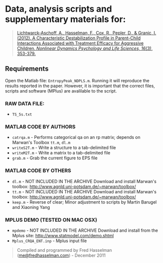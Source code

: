# Data, analysis scripts and supplementary materials for:

> [Lichtwarck-Aschoff, A., Hasselman, F., Cox, R., Pepler, D., & Granic, I. (2012). A Characteristic Destabilization Profile in Parent-Child Interactions Associated with Treatment Efficacy for Aggressive Children. *Nonlinear Dynamics Psychology and Life Sciences, 16(3)*, 353-379.](
https://www.researchgate.net/profile/Fred_Hasselman/publication/225306593_A_Characteristic_Destabilization_Profile_in_Parent-Child_Interactions_Associated_with_Treatment_Efficacy_for_Aggressive_Children/links/0046352b1edb89a44d000000.pdf)

## **Requirements**

Open the Matlab file: `EntropyPeak_NDPLS.m`. Running it will reproduce the results reported in the paper. However, it is important that the correct files, scripts and software (MPlus) are avalilable to the script.

### RAW DATA FILE:

* `TS_5s.txt`

### MATLAB CODE BY AUTHORS

* `catrqa.m`   - Performs categorical qa on an rp matrix; depends on Marwan's Toolbox `tt.m`, `dl.m`
* `writeS2T.m` - Write a structure to a tab-delimited file
* `writeM2T.m` - Write a matrix to a tab-delimited file
* `grab.m`     - Grab the current figure to EPS file

### MATLAB CODE BY OTHERS

* `dl.m` - NOT INCLUDED IN THE ARCHIVE Download and install Marwan's toolbox: http://www.agnld.uni-potsdam.de/~marwan/toolbox/ 
* `tt.m` - NOT INCLUDED IN THE ARCHIVE Download and install Marwan's toolbox: http://www.agnld.uni-potsdam.de/~marwan/toolbox/
* `keep.m` - Reverse of clear; Minor adjustment to scripts by Martin Barugel and Xiaoning Yang

### MPLUS DEMO (TESTED ON MAC OSX)

* `mpdemo` - NOT INCLUDED IN THE ARCHIVE Download and install from the Mplus site: http://www.statmodel.com/demo.shtml
* `Mplus_CRQA_ENT.inp` - Mplus input file


> Compiled and programmed by Fred Hasselman (me@fredhasselman.com) - December 2011

